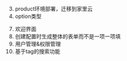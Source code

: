 <!-- 0. 规格书节点加载 -->
<!-- 1. 加载性能优化 -->
<!-- 2. 下拉框、关键词修改 -->
3. product环境部署，迁移到家里云
4. option类型
<!-- 5. 选择默认bom -->
<!-- 6. 废弃editor，使用office.js -->
7. 欢迎界面
8. 创建配置时生成整体的表单而不是一项一项填
9. 用户管理&权限管理
10. 基于tag的搜索功能